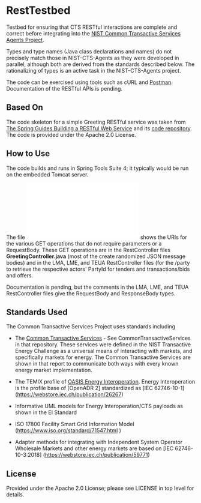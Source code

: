 # RestTestbed
Testbed for ensuring that CTS RESTful interactions are complete and correct before integrating into the [NIST Common Transactive Services Agents Project](https://github.com/EnergyMashupLab/NIST-CTS-Agents).

Types and type names (Java class declarations and names) do not precisely match those in NIST-CTS-Agents as they were developed in parallel, although both are derived from the standards described below.
The rationalizing of types is an active task in the NIST-CTS-Agents project.

The code can be exercised using tools such as cURL and [Postman](https://www.postman.com/). Documentation of the RESTful APIs is pending.

Based On
------------

The code skeleton for a simple Greeting RESTful service was taken from [The Spring Guides Building a RESTful Web Service](https://spring.io/guides/gs/rest-service/) and its [code repository](https://github.com/spring-guides/gs-rest-service). The code is provided under the Apache 2.0 License.

How to Use
----------
The code builds and runs in Spring Tools Suite 4; it typically would be run on the embedded Tomcat server.

The file ![URIs_for_RestTestbed_GET_operations](./URIs_for_RestTestbed_GET_operations.txt) shows the URIs for the various GET operations that do not require parameters or a RequestBody. These GET operations are in the RestController files **GreetingController.java** (most of the create randomized JSON message bodies) and in the LMA, LME, and TEUA RestController files (for the /party to retrieve the respective actors' PartyId for tenders and transactions/bids and offers.

Documentation is pending, but the comments in the LMA, LME, and TEUA RestController files give the RequestBody and ResponseBody types.

Standards Used
--------------

The Common Transactive Services Project uses standards including

-   The [Common Transactive Services](https://github.com/EnergyMashupLab/TransactiveEnergyChallenge) - See CommonTransactiveServices
    in that repository. These services were defined in the NIST Transactive Energy Challenge as a universal means of interacting
    with markets, and specifically markets for energy. The Common Transactive Services are shown in that report to communicate
    both ways with every known energy market implementation.

-   The TEMIX profile of [OASIS Energy
    Interoperation](https://docs.oasis-open.org/energyinterop/ei/v1.0/os/).
    Energy Interoperation is the profile base of [OpenADR 2] standardized as
    [IEC 62746-10-1] (<https://webstore.iec.ch/publication/26267>)

-   Informative UML models for Energy Interoperation/CTS payloads as shown in
    the EI Standard

-   ISO 17800 Facility Smart Grid Information Model
    (<https://www.iso.org/standard/71547.html> )

-   Adapter methods for integrating with Independent System Operator Wholesale
    Markets and other energy markets are based on [IEC 62746-10-3:2018]
    (<https://webstore.iec.ch/publication/59771>)

License
---------
Provided under the Apache 2.0 License; please see LICENSE in top level for details.

